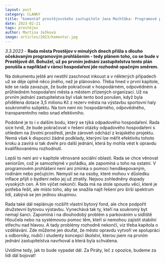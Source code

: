 ```yaml
---
layout: post
category: CLANKY
title: "komentář prostějovského zastupitele Jana Mochťáka: Programové prohlášení vedení Prostějova rada porušila už dva týdny po jeho schválení"
date: 2023-02-21
tags: prostějov
author: Martina Ježková
image: articles/2023/komentar.jpg
---
```

*3.3.2023 -* **Rada města Prostějov v minulých dnech přišla s dlouho očekávaným programovým prohlášením - tedy plánem toho, co se bude v Prostějově dít. Bohužel, už po prvním jednání zastupitelstva tento plán porušila a například v rámci hospodaření jde rozhodně opačným směrem.**


Na dokumentu ještě ani nestihl zaschnout inkoust a v některých případech už se děje úplně něco jiného, než je plánováno. Třeba hned v první kapitole, kde se rada zavazuje, že bude pokračovat v hospodárném, odpovědném a průhledném hospodaření města a městem zřízených organizací. Už na prvním jednání zastupitelstva byl však tento bod porušen, když byla přidělena dotace 3,5 milionu Kč z rezerv města na výstavbu sportovní haly soukromého subjektu. Na tom není nic hospodárného, odpovědného, transparentního nebo snad efektivního. 


Podobné je to i v dalším bodu, který se týká odpadového hospodaření. Rada sice tvrdí, že bude pokračovat v řešení otázky odpadového hospodaření s ohledem na životní prostředí, jenže zároveň odchází z krajského projektu. Nemá však k dispozici žádné podklady, kterými lze měřit efektivitu tohoto kroku a zavírá si tak dveře pro další jednání, která by mohla vést k opravdu kvalifikovanému rozhodnutí.


Lepší to není ani v kapitole věnované sociální oblasti. Rada se chce věnovat seniorům, což je samozřejmě v pořádku, ale zapomíná u toho na ostatní. V programovém prohlášení není ani zmínka o pomoci hendikepovaným, rodinám nebo pečujícím. Nemyslí se na osoby, které mohou v důsledku inflace přijít o bydlení nebo jej už ztratily. Nejsou zohledněny dopady vysokých cen. A tím výčet nekončí. Rada má na stole spoustu věcí, které je potřeba řešit, ale místo toho, aby se snažila najít řešení pro širší spektrum lidí, zabývá se jen jednou skupinou. 


Rada také dál neplánuje rozšířit vlastní bytový fond, ale chce podpořit družstevní bytovou výstavbu. Vynechává tak ty, kteří na soukromý byt nemají šanci. Zapomíná i na dlouhodobý problém s parkováním u sídliště Hloučela nebo na systémovou pomoc těm, kteří si nemohou zajistit stabilní střechu nad hlavou. A tady problémy rozhodně nekončí, viz třeba kapitola o vzdělávání. Zde můžeme jen doufat, že město opravdu vytvoří ve spolupráci s odborníky, rodiči i studenty koncepci školství, kterou jsem na prvním jednání zastupitelstva navrhoval a která byla schválena.


Uvidíme tedy, jak to bude vypadat dál. Za Piráty, leč z opozice, budeme za lidi dál bojovat!
